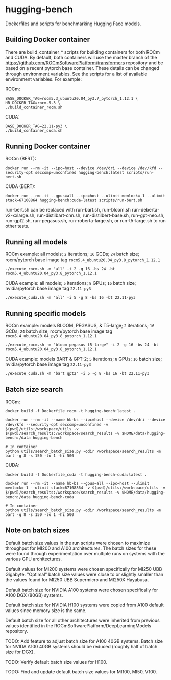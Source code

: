 # hugging-bench
Dockerfiles and scripts for benchmarking Hugging Face models.

## Building Docker container

There are build_container_* scripts for building containers for both ROCm and CUDA.  By default, both containers will use the master branch of the https://github.com/ROCmSoftwarePlatform/transformers repository and be based on a recent pytorch base container.  These details can be changed through environment variables.  See the scripts for a list of available environment variables.  For example:

ROCm:
```
BASE_DOCKER_TAG=rocm5.3_ubuntu20.04_py3.7_pytorch_1.12.1 \
HB_DOCKER_TAG=rocm-5.3 \
./build_container_rocm.sh
```

CUDA:
```
BASE_DOCKER_TAG=22.11-py3 \
./build_container_cuda.sh
```

## Running Docker container

ROCm (BERT):
```
docker run --rm -it --ipc=host --device /dev/dri --device /dev/kfd --security-opt seccomp=unconfined hugging-bench:latest scripts/run-bert.sh
```

CUDA (BERT):
```
docker run --rm -it --gpus=all --ipc=host --ulimit memlock=-1 --ulimit stack=67108864 hugging-bench:cuda-latest scripts/run-bert.sh
```

run-bert.sh can be replaced with run-bart.sh, run-bloom.sh run-deberta-v2-xxlarge.sh, run-distilbart-cnn.sh, run-distilbert-base.sh, run-gpt-neo.sh, run-gpt2.sh, run-pegasus.sh, run-roberta-large.sh, or run-t5-large.sh to run other tests.


## Running all models
ROCm example: all models; `2` iterations; `16` GCDs; `24` batch size; rocm/pytorch base image tag `rocm5.4_ubuntu20.04_py3.8_pytorch_1.12.1`
```
./execute_rocm.sh -m "all" -i 2 -g 16 -bs 24 -bt rocm5.4_ubuntu20.04_py3.8_pytorch_1.12.1
```

CUDA example: all models; `5` iterations; `8` GPUs; `16` batch size; nvidia/pytorch base image tag `22.11-py3`
```
./execute_cuda.sh -m "all" -i 5 -g 8 -bs 16 -bt 22.11-py3
```


## Running specific models
ROCm example: models BLOOM, PEGASUS, & T5-large; `2` iterations; `16` GCDs; `24` batch size; rocm/pytorch base image tag `rocm5.4_ubuntu20.04_py3.8_pytorch_1.12.1`
```
./execute_rocm.sh -m "bloom pegasus t5-large" -i 2 -g 16 -bs 24 -bt rocm5.4_ubuntu20.04_py3.8_pytorch_1.12.1
```

CUDA example: models BART & GPT-2; `5` iterations; `8` GPUs; `16` batch size; nvidia/pytorch base image tag `22.11-py3`
```
./execute_cuda.sh -m "bart gpt2" -i 5 -g 8 -bs 16 -bt 22.11-py3
```


## Batch size search
ROCm:
```
docker build -f Dockerfile_rocm -t hugging-bench:latest .

docker run --rm -it --name hb-bs --ipc=host --device /dev/dri --device /dev/kfd --security-opt seccomp=unconfined -v $(pwd)/utils:/workspace/utils -v $(pwd)/search_results:/workspace/search_results -v $HOME/data/hugging-bench:/data hugging-bench

# In container
python utils/search_batch_size.py -odir /workspace/search_results -m bart -g 8 -s 150 -lo 1 -hi 500 
```

CUDA:
```
docker build -f Dockerfile_cuda -t hugging-bench-cuda:latest .

docker run --rm -it --name hb-bs --gpus=all --ipc=host --ulimit memlock=-1 --ulimit stack=67108864 -v $(pwd)/utils:/workspace/utils -v $(pwd)/search_results:/workspace/search_results -v $HOME/data/hugging-bench:/data hugging-bench-cuda

# In container
python utils/search_batch_size.py -odir /workspace/search_results -m bart -g 8 -s 150 -lo 1 -hi 500 
```



## Note on batch sizes
Default batch size values in the run scripts were chosen to maximize throughput for MI200 and A100 architectures.  The batch sizes for these were found through experimentation over multiple runs on systems with the various GPU architectures.

Default values for MI200 systems were chosen specifically for MI250 UBB Gigabyte.  "Optimal" batch size values were close to or slightly smaller than the values found for MI250 UBB Supermicro and MI250X Hayabusa.

Default batch size for NVIDIA A100 systems were chosen specifically for A100 DGX (80GB) systems.

Default batch size for NVIDIA H100 systems were copied from A100 default values since memory size is the same.

Default batch size for all other architectures were inherited from previous values identified in the ROCmSoftwarePlatform/DeepLearningModels repository.

TODO: Add feature to adjust batch size for A100 40GB systems.  Batch size for NVIDA A100 40GB systems should be reduced (roughly half of batch size for DGX).

TODO: Verify default batch size values for H100.

TODO: Find and update default batch size values for MI100, MI50, V100.